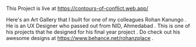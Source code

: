 This Project is live at https://contours-of-conflict.web.app/

Here's an Art Gallery that I built for one of my colleagues Rohan Kanungo . He is an UX Designer who passed out from NID, Ahmedabad . This is one of his projects that he designed for his final year project . Do check out his awesome designs at https://www.behance.net/rohanzplace .
